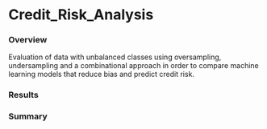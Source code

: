# Credit_Risk_Analysis
### Overview
Evaluation of data with unbalanced classes using oversampling, undersampling and a combinational approach in order to compare machine learning models that reduce bias and predict credit risk.

### Results

### Summary
